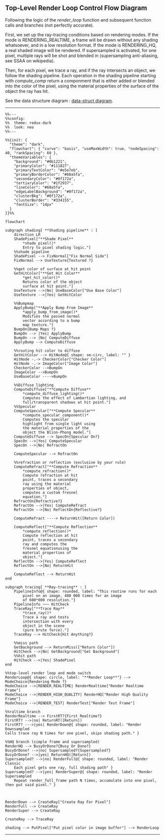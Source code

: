 ## Top-Level Render Loop Control Flow Diagram

Following the logic of the *render_loop* function and subsequent function calls and branches (not perfectly accurate).

First, we set up the ray-tracing conditions based on rendering modes. If the mode is RENDERING_REALTIME, a frame will be drawn without any shading whatsoever, and in a low resolution format. If the mode is RENDERING_HQ, a real shaded image will be rendered. If supersampled is activated, for one pixel, multiple rays will be shot and blended in (supersampling anti-aliasing, see SSAA on wikipedia).

Then, for each pixel, we trace a ray, and if the ray intersects an object, we follow the shading pipeline. Each operation in the shading pipeline starting with *compute_comp* return a componment that is either added or blended into the color of the pixel, using the material properties of the surface of the object the ray has hit.

See the data structure diagram : [data-struct diagram](../docs/data_struct.md).

---

```mermaid
%%---
%%config:
%%  theme: redux-dark
%%  look: neo
%%---

%%{init: {
  "theme": "dark",
  "flowchart": { "curve": "basis", "useMaxWidth": true, "nodeSpacing": 40, "rankSpacing": 60 },
  "themeVariables": {
    "background": "#0b1221",
    "primaryColor": "#111827",
    "primaryTextColor": "#e5e7eb",
    "primaryBorderColor": "#60a5fa",
    "secondaryColor": "#0f172a",
    "tertiaryColor": "#1f2937",
    "lineColor": "#60a5fa",
    "edgeLabelBackground": "#0f172a",
    "clusterBkg": "#0f172a",
    "clusterBorder": "#334155",
    "fontSize": "14px"
  }
}}%%

flowchart

subgraph shading[ **Shading pipeline** : ]
    direction LR
    ShadePixel["**Shade Pixel**
        *shade_pixel()* 
        Entry to pixel shading logic."]
    %%shade pipeline
    ShadePixel --> FixNormal["Fix Normal Side"]
    FixNormal --> UseTexture{Textured ?}

    %%get color of surface at hit point
    GetHitColor["**Get Hit Color**
        *get_hit_color()* 
        Returns color of the object 
        surface at hit point."]
    UseTexture -->|No| UseBaseColor["Use Base Color"]
    UseTexture -->|Yes| GetHitColor

    %%Bumpmap
    ApplyBump["**Apply Bump From Image**
        *apply_bump_from_image()* 
        Modifies the passed normal 
        vector according to a bump 
        map texture."]
    BumpOn{Bump Maps ?}
    BumpOn --> |Yes| ApplyBump
    BumpOn --> |No| ComputeDiffuse
    ApplyBump --> ComputeDiffuse

    %%routing hit color to diffuse
    GetHitColor --> HitNode@{ shape: sm-circ, label: "" }
    HitNode -.-> CheckerColor["Checker Color"]
    HitNode -.-> ImageColor["Image Color"]
    CheckerColor -->BumpOn
    ImageColor -->BumpOn
    UseBaseColor ---->BumpOn

    %%Diffuse lighting
    ComputeDiffuse["**Compute Diffuse**
        *compute_diffuse_lighting()* 
        Computes the effect of Lambertian lighting, and
        full/transparent shadows at hit point."]
    %%Specular
    ComputeSpecular["**Compute Specular**
        *compute_specular_component()* 
        Computes the specular 
        highlight from single light using 
        the material properties of the 
        object the Blinn-Phong model."]
    ComputeDiffuse --> SpecOn{Specular On?}
    SpecOn -->|Yes| ComputeSpecular
    SpecOn -->|No| RefractOn

    ComputeSpecular --> RefractOn

    %%refraction or reflection (exclusive by your rule)
    ComputeRefract["**Compute Refraction**
        *compute_refraction()* 
        Compute refraction at hit
        point, traces a secondary 
        ray using the material
        properties of object, 
        computes a custom fresnel 
        equation."]
    RefractOn{Refractive?}
    RefractOn -->|Yes| ComputeRefract
    RefractOn -->|No| ReflectOn{Reflective?}

    ComputeRefract ----> ReturnHit([Return Color])

    ComputeReflect["**Compute Reflection**
        *compute_reflection()* 
        Compute reflection at hit
        point, traces a secondary 
        ray and computes the 
        fresnel equationusing the 
        material properties of 
        object."]
    ReflectOn -->|Yes| ComputeReflect
    ReflectOn -->|No| ReturnHit

    ComputeReflect --> ReturnHit
end

subgraph tracing[ **Ray-tracing** : ]
    PipelineInfo@{ shape: rounded, label: "This routine runs for each
        pixel on an image, 480 000 times for an image
        of 600*800 resolution."}
    PipelineInfo ~~~ HitCheck
    TraceRay["**Trace Ray**
        *trace_ray()* 
        Trace a ray and tests 
        intersection with every 
        object in the scene
        (pure brute force)."]
    TraceRay --> HitCheck{Hit Anything?}

    %%miss path
    GetBackground --> ReturnMiss(["Return Color"])
    HitCheck -->|No| GetBackground["Get Background"]
    %%hit path
    HitCheck -->|Yes| ShadePixel
end

%%top-level render loop and mode switch
RenderLoop@{ shape: circle, label: "**Render Loop**"} --> ModeChoice{Rendering Mode ?}
ModeChoice -->|RENDER_REALTIME| RenderRealtime["Render Realtime Frame"]
ModeChoice -->|RENDER_HIGH_QUALITY| RenderHQ["Render High Quality Frame"]
ModeChoice -->|RENDER_TEST| RenderTest["Render Test Frame"]

%%raltime branch
RenderRealtime --> FirstRT?{First Realtime?}
FirstRT? -->|no| ReturnRT([Return])
FirstRT? --->|yes| RenderDown@{ shape: rounded, label: "Render Downsampled
Calls trace ray N times for one pixel, skips shading path." }

%%HQ branch (simple frame and supersampled)
RenderHQ --> BusyOrDone?{Busy Or Done?}
BusyOrDone? -->|no| Supersampled?{Supersampled?}
BusyOrDone? -->|yes| ReturnHQ([Return])
Supersampled? -->|no| RenderFull@{ shape: rounded, label: "Render Classic
    Each pixel gets one ray, full shading path" } 
Supersampled? -->|yes| RenderSuper@{ shape: rounded, label: "Render Supersampled 
    Repeat render_full_frame path N times, accumulate into one pixel, then put said pixel." }



RenderDown --> CreateRay["Create Ray For Pixel"]
RenderFull --> CreateRay
RenderSuper --> CreateRay

CreateRay --> TraceRay

shading --> PutPixel["Put pixel color in image buffer"] --> RenderLoop
```
---